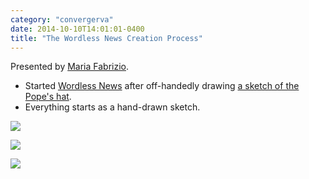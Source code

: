 ```yaml
---
category: "convergerva"
date: 2014-10-10T14:01:01-0400
title: "The Wordless News Creation Process"
---
```


Presented by [Maria Fabrizio](http://mariafabrizio.com/).

- Started [Wordless News](http://wordlessnews.com/) after off-handedly drawing [a sketch of the Pope's hat](http://mariafabrizio.com/#/pope-retires/).
- Everything starts as a hand-drawn sketch.

[![](http://wordlessnews.garnetlife.netdna-cdn.com/wp-content/uploads/2013/02/POPEHAT-01-01-580x750.jpg)](http://wordlessnews.com/2013/02/wordless-news/)

[![](http://wordlessnews.garnetlife.netdna-cdn.com/wp-content/uploads/2014/08/8.25-580x580.jpg)](http://wordlessnews.com/2014/08/8-25-14/)

[![](http://wordlessnews.garnetlife.netdna-cdn.com/wp-content/uploads/2014/10/10.8.14-580x580.jpg)](http://wordlessnews.com/2014/10/10-8-14/)
